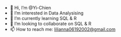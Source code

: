 - 👋 Hi, I’m @Yi-Chien
- 👀 I’m interested in Data Analysising
- 🌱 I’m currently learning SQL & R
- 💞️ I’m looking to collaborate on SQL & R
- 📫 How to reach me: lilianna06192002@gmail.com

<!---
Yi-Chien/Yi-Chien is a ✨ special ✨ repository because its `README.md` (this file) appears on your GitHub profile.
You can click the Preview link to take a look at your changes.
--->
